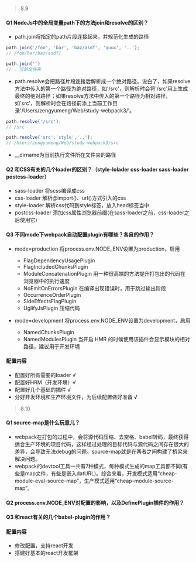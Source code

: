 > 8.9
#### Q1 NodeJs中的全局变量path下的方法join和resolve的区别？
- path.join将指定的path片段连接起来，并规范化生成的路径
```javascript
path.join('/foo', 'bar', 'baz/asdf', 'quux', '..');
// /foo/bar/baz/asdf/

path.join('')
// . 当前文件夹
```

- path.resolve会把路径片段连接后解析成一个绝对路径。说白了，如果resolve方法中传入的第一个路径为绝对路径，如'/src'，则解析时会将'/src'用上生成最终的绝对路径；如果resolve方法中传入的第一个路径为相对路径，如'src'，则解析时会在路径前添上当前工作目录'/Users/zengyumeng/Web/study-webpack3/'。
```javascript
path.resolve('/src');
// /src

path.resolve('src','style','..');
// /Users/zengyumeng/Web/study-webpack3/src
```

- __dirname为当前执行文件所在文件夹的路径

#### Q2 和CSS有关的几个loader的区别？（style-lolader css-loader sass-loader postcss-loader）
- sass-loader    将scss编译成css
- css-loader     解析@import()、url()方式引入的css
- style-loader   解析css代码到style标签，放入head标签当中
- postcss-loader 添加css属性浏览器前缀(在sass-loader之前，css-loader之后使用它)

#### Q3 不同mode下webpack自动配置plugin有哪些？各自的作用？
- mode=production 将process.env.NODE_ENV设置为production，启用
    - FlagDependencyUsagePlugin
    - FlagIncludedChunksPlugin 
    - ModuleConcatenationPlugin 用一种很高端的方法提升打包出的代码在浏览器中的执行速度
    - NoEmitOnErrorsPlugin 在编译出现错误时，用于跳过输出阶段
    - OccurrenceOrderPlugin
    - SideEffectsFlagPlugin 
    - UglifyJsPlugin 压缩代码

- mode=development 将process.env.NODE_ENV设置为development，启用
    - NamedChunksPlugin
    - NamedModulesPlugin 当开启 HMR 的时候使用该插件会显示模块的相对路径，建议用于开发环境

#### 配置内容
- 配置好所有需要的loader √
- 配置好HRM（开发环境）√
- 配置好几个基础的插件 √
- 分好开发环境和生产环境文件，为后续配置做好准备 √

> 8.10
#### Q1 source-map是什么玩意儿？
- webpack在打包的过程中，会将源代码压缩、去空格、babel转码，最终获得适合生产环境的项目代码，这样经过处理的目标代码与源代码之间存在很大的差异，会导致无法debug的问题。source-map就是在两者之间构建了桥梁来解决问题。
- webpack的devtool工具一共有7种模式，每种模式生成的map工具都不同(有些是map文件，有些是嵌入datURL)。综合来看，开发模式适用“cheap-module-eval-source-map”，生产模式适用“cheap-module-source-map”。

#### Q2 process.env.NODE_ENV对配置的影响，以及DefinePlugin插件的作用？


#### Q3 和react有关的几个babel-plugin的作用？

#### 配置内容
- 修改配置，支持react开发
- 搭建好基本的react开发框架

